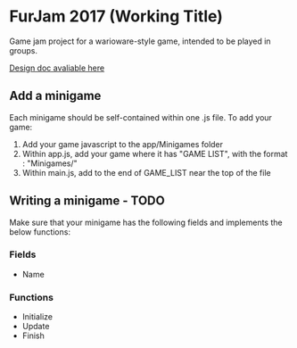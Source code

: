 # FurJam 2017 (Working Title)
Game jam project for a warioware-style game, intended to be played in groups.

[Design doc avaliable here](https://docs.google.com/document/d/1ewmq7GdoQ8Ea04ZrxCxn6__6EbJC-srv6jw_QeV6Xhg/)


## Add a minigame

Each minigame should be self-contained within one .js file. To add your game:

1. Add your game javascript to the app/Minigames folder
2. Within app.js, add your game where it has "GAME LIST", with the format <GameName>: "Minigames/<GameFileName>"
3. Within main.js, add <GameName> to the end of GAME_LIST near the top of the file


## Writing a minigame - TODO
Make sure that your minigame has the following fields and implements the below functions:

### Fields
* Name

### Functions
* Initialize
* Update
* Finish